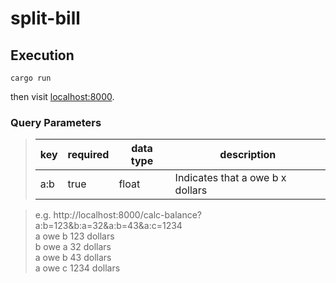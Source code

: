 # split-bill

## Execution

```
cargo run
```

then visit [localhost:8000](http://localhost:8000).

### Query Parameters

> | key | required | data type | description                      |
> | --- | -------- | --------- | -------------------------------- |
> | a:b | true     | float     | Indicates that a owe b x dollars |

> e.g. http://localhost:8000/calc-balance?a:b=123&b:a=32&a:b=43&a:c=1234  
> a owe b 123 dollars  
> b owe a 32 dollars  
> a owe b 43 dollars  
> a owe c 1234 dollars  

